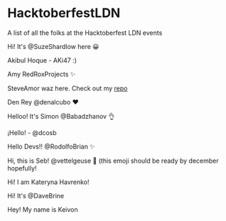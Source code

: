 # HacktoberfestLDN
A list of all the folks at the Hacktoberfest LDN events

Hi!  It's @SuzeShardlow here 😀

Akibul Hoque - AKi47 :)

Amy RedRoxProjects :sparkles:

SteveAmor waz here.  Check out my [repo](https://github.com/steveAmor)

Den Rey @denalcubo :heart:

Helloo! It's Simon @Babadzhanov :ok_hand:

¡Hello! -  @dcosb

Hello Devs!! @RodolfoBrian :sparkles:

Hi, this is Seb! @vettelgeuse 🧉 (this emoji should be ready by december hopefully!


Hi! I am Kateryna Havrenko!

Hi! It's @DaveBrine 

Hey! My name is Keivon